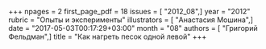 +++
npages = 2
first_page_pdf = 18
issues = [ "2012_08",]
year = "2012"
rubric = "Опыты и эксперименты"
illustrators = [ "Анастасия Мошина",]
date = "2017-05-03T00:17:29+03:00"
month = "08"
authors = [ "Григорий Фельдман",]
title = "Как нагреть песок одной левой"
+++
